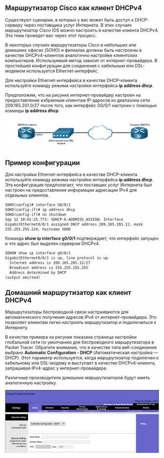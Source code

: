 <!-- 7.3.1 -->
## Маршрутизатор Cisco как клиент DHCPv4

Существуют сценарии, в которых у вас может быть доступ к DHCP-серверу через поставщика услуг Интернета. В этих случаях маршрутизатор Cisco IOS можно настроить в качестве клиента DHCPv4. Эта тема проведет вас через этот процесс.

В некоторых случаях маршрутизаторы Cisco в небольших или домашних офисах (SOHO) и филиалах должны быть настроены в качестве DHCPv4-клиентов аналогично настройке клиентских компьютеров. Используемый метод зависит от интернет-провайдера. В простейшей конфигурации для соединения с кабельным или DSL-модемом используется Ethernet-интерфейс.

Для настройки Ethernet-интерфейса в качестве DHCP-клиента используйте команду режима настройки интерфейса **ip address dhcp**.

Предположим, что на рисунке интернет-провайдер настроен на предоставление избранным клиентам IP-адресов из диапазона сети 209.165.201.0/27 после того, как интерфейс G0/0/1 настроен с помощью команды **ip address dhcp**.

![](./assets/7.3.1.png)
<!-- /courses/srwe-dl/af9ece96-34fe-11eb-b1b2-9b1b0c1f7e0d/afb69c52-34fe-11eb-b1b2-9b1b0c1f7e0d/assets/ca03f263-1c27-11ea-af09-3b2e6521927c.svg -->

<!-- 7.3.2 -->
## Пример конфигурации

Для настройки Ethernet-интерфейса в качестве DHCP-клиента используйте команду режима настройки интерфейса **ip address dhcp**. Эта конфигурация предполагает, что поставщик услуг Интернета был настроен на предоставление информации адресации IPv4 для отдельных клиентов.

```
SOHO(config)# interface G0/0/1
SOHO(config-if)# ip address dhcp
SOHO(config-if)# no shutdown
Sep 12 10:01:25.773: %DHCP-6-ADDRESS_ASSIGN: Interface GigabitEthernet0/0/1 assigned DHCP address 209.165.201.12, mask 255.255.255.224, hostname SOHO
```

Команда **show ip interface g0/0/1** подтверждает, что интерфейс запущен и что адрес был выделен сервером DHCPv4.

```
SOHO# show ip interface g0/0/1
GigabitEthernet0/0/1 is up, line protocol is up
  Internet address is 209.165.201.12/27
  Broadcast address is 255.255.255.255
  Address determined by DHCP
(output omitted)
```

<!-- 7.3.3 -->
## Домашний маршрутизатор как клиент DHCPv4

Маршрутизаторы беспроводной связи настраиваются для автоматического получения адресов IPv4 от интернет-провайдера. Это позволяет клиентам легко настроить маршрутизатор и подключиться к Интернету.

В качестве примера на рисунке показана страница настройки глобальной сети по умолчанию для беспроводного маршрутизатора в Packet Tracer. Обратите внимание, что в качестве типа веб-соединения выбрано **Automatic Configuration - DHCP** (Автоматическая настройка — DHCP). Этот параметр используется, когда маршрутизатор подключен к кабельному или DSL-модему и выступает в качестве DHCPv4-клиента, запрашивая IPv4-адрес у интернет-провайдера.

Различные производители домашних маршрутизаторов будут иметь аналогичную настройку.

![](./assets/7.3.3.png)

<!-- 7.3.4 -->
<!-- syntax -->

